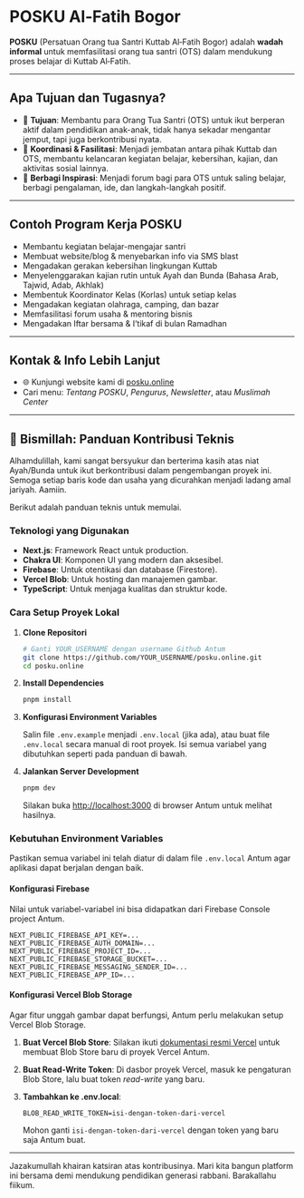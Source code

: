 # POSKU Al‑Fatih Bogor

**POSKU** (Persatuan Orang tua Santri Kuttab Al‑Fatih Bogor) adalah **wadah informal** untuk memfasilitasi orang tua santri (OTS) dalam mendukung proses belajar di Kuttab Al‑Fatih.

---

## Apa Tujuan dan Tugasnya?

- 🌱 **Tujuan**: Membantu para Orang Tua Santri (OTS) untuk ikut berperan aktif dalam pendidikan anak-anak, tidak hanya sekadar mengantar jemput, tapi juga berkontribusi nyata.
- 💬 **Koordinasi & Fasilitasi**: Menjadi jembatan antara pihak Kuttab dan OTS, membantu kelancaran kegiatan belajar, kebersihan, kajian, dan aktivitas sosial lainnya.
- 🤝 **Berbagi Inspirasi**: Menjadi forum bagi para OTS untuk saling belajar, berbagi pengalaman, ide, dan langkah-langkah positif.

---

## Contoh Program Kerja POSKU

- Membantu kegiatan belajar-mengajar santri
- Membuat website/blog & menyebarkan info via SMS blast
- Mengadakan gerakan kebersihan lingkungan Kuttab
- Menyelenggarakan kajian rutin untuk Ayah dan Bunda (Bahasa Arab, Tajwid, Adab, Akhlak)
- Membentuk Koordinator Kelas (Korlas) untuk setiap kelas
- Mengadakan kegiatan olahraga, camping, dan bazar
- Memfasilitasi forum usaha & mentoring bisnis
- Mengadakan Iftar bersama & I’tikaf di bulan Ramadhan

---

## Kontak & Info Lebih Lanjut

- 🌐 Kunjungi website kami di [posku.online](https://www.posku.online)
- Cari menu: *Tentang POSKU*, *Pengurus*, *Newsletter*, atau *Muslimah Center*

---

## 🚀 Bismillah: Panduan Kontribusi Teknis

Alhamdulillah, kami sangat bersyukur dan berterima kasih atas niat Ayah/Bunda untuk ikut berkontribusi dalam pengembangan proyek ini. Semoga setiap baris kode dan usaha yang dicurahkan menjadi ladang amal jariyah. Aamiin.

Berikut adalah panduan teknis untuk memulai.

### Teknologi yang Digunakan

- **Next.js**: Framework React untuk production.
- **Chakra UI**: Komponen UI yang modern dan aksesibel.
- **Firebase**: Untuk otentikasi dan database (Firestore).
- **Vercel Blob**: Untuk hosting dan manajemen gambar.
- **TypeScript**: Untuk menjaga kualitas dan struktur kode.

### Cara Setup Proyek Lokal

1.  **Clone Repositori**

    ```bash
    # Ganti YOUR_USERNAME dengan username Github Antum
    git clone https://github.com/YOUR_USERNAME/posku.online.git
    cd posku.online
    ```

2.  **Install Dependencies**

    ```bash
    pnpm install
    ```

3.  **Konfigurasi Environment Variables**

    Salin file `.env.example` menjadi `.env.local` (jika ada), atau buat file `.env.local` secara manual di root proyek. Isi semua variabel yang dibutuhkan seperti pada panduan di bawah.

4.  **Jalankan Server Development**

    ```bash
    pnpm dev
    ```

    Silakan buka [http://localhost:3000](http://localhost:3000) di browser Antum untuk melihat hasilnya.

### Kebutuhan Environment Variables

Pastikan semua variabel ini telah diatur di dalam file `.env.local` Antum agar aplikasi dapat berjalan dengan baik.

#### Konfigurasi Firebase
Nilai untuk variabel-variabel ini bisa didapatkan dari Firebase Console project Antum.

```
NEXT_PUBLIC_FIREBASE_API_KEY=...
NEXT_PUBLIC_FIREBASE_AUTH_DOMAIN=...
NEXT_PUBLIC_FIREBASE_PROJECT_ID=...
NEXT_PUBLIC_FIREBASE_STORAGE_BUCKET=...
NEXT_PUBLIC_FIREBASE_MESSAGING_SENDER_ID=...
NEXT_PUBLIC_FIREBASE_APP_ID=...
```

#### Konfigurasi Vercel Blob Storage
Agar fitur unggah gambar dapat berfungsi, Antum perlu melakukan setup Vercel Blob Storage.

1.  **Buat Vercel Blob Store**: Silakan ikuti [dokumentasi resmi Vercel](https://vercel.com/docs/storage/vercel-blob/quickstart) untuk membuat Blob Store baru di proyek Vercel Antum.
2.  **Buat Read-Write Token**: Di dasbor proyek Vercel, masuk ke pengaturan Blob Store, lalu buat token *read-write* yang baru.
3.  **Tambahkan ke .env.local**:

    ```
    BLOB_READ_WRITE_TOKEN=isi-dengan-token-dari-vercel
    ```

    Mohon ganti `isi-dengan-token-dari-vercel` dengan token yang baru saja Antum buat.

---

Jazakumullah khairan katsiran atas kontribusinya. Mari kita bangun platform ini bersama demi mendukung pendidikan generasi rabbani. Barakallahu fiikum.